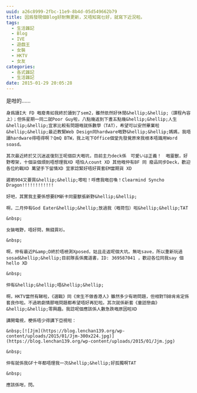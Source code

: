 ```yaml
---
uuid: a26c8999-2fbc-11e9-8b4d-05d549662b79
title: 因爲發現個Blog好耐無更新，又唔知寫乜好，就寫下近況啦。
tags:
  - 生活雜記
  - Blog
  - IVE
  - 遊戲王
  - 女裝
  - HKTV
  - 女友
categories:
  - 各式雜記
  - 生活雜記
date: 2015-01-29 20:05:28
---
```


是咁的&hellip;&hellip;

	身爲讀I大 FD 嘅廢青如我終於讀到了sem2，雖然依然好休閒&hellip;&hellip;（課程內容上）；但係星期一同二就Poor Guy啦，八點幾返到下晝五點幾&hellip;&hellip;人生&hellip;&hellip;宜家比較有問題嘅就係數學（TAT），希望可以安然畢業啦&hellip;&hellip;最近教緊Web Design同hardware嘅野&hellip;&hellip;媽媽，我唔讀hardware得唔得啊？QmQ BTW，我上咗下Office個堂先發覺原來我根本唔識用Word soasd。

	其次最近終於又沉迷返復刻王呢個巨大嘅坑，目前主力deck係　可愛いは正義！　嘅靈獸，好野嚟架，十個柒個煩到唔想理我XD 唔怕人count XD 其他嘅仲有BF 同 廢品同步Deck，歡迎各位約戰XD 萬望手下留情XD 宜家諗緊好唔好買套EM當期貨 XD

	遲啲904又要買&hellip;&hellip;嚟啦！呼應我嘅召喚！Clearmind Syncho Dragon!!!!!!!!!!!!

	好吧，其實我主要係想要EM新卡同靈獸張新野&hellip;&hellip;

	啊，二月仲有God Eater&hellip;&hellip;放過我（嘅荷包）啦&hellip;&hellip;TAT

	&nbsp;

	女裝嘅野，唔好問，無錢買衫。

	&nbsp;

	啊，仲有最近P&amp;D終於唔檢測Xposed，姑且走返呢個大坑。無咗save，所以重新玩過sosad&hellip;&hellip;目前隊長係魔道書，ID: 369587041 ，歡迎各位同我say 個 hello XD

	&nbsp;

	仲有&hellip;&hellip;唔&hellip;&hellip;

	啊，HKTV當然有睇啦，《選戰》同《來生不做香港人》雖然多少有啲問題，但相對TBB肯肯定係套良作啦。不過啲劇情膠嘅問題都希望唔好再犯啦。其次就係新套《童話戀曲》&hellip;&hellip;零興趣。我諗呢個應該係人數急跌嘅原因啦XD

	講開電視，梗係唔少得講下亞視啦：

	&nbsp;[![Jjm](https://blog.lenchan139.org/wp-content/uploads/2015/01/Jjm-300x224.jpg)](https://blog.lenchan139.org/wp-content/uploads/2015/01/Jjm.jpg)

	&nbsp;

	仲有就係我GF十年都唔理我一次&hellip;&hellip;好孤獨啊TAT

	&nbsp;

	應該係咁，閃。
